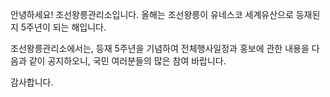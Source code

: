 안녕하세요! 조선왕릉관리소입니다. 올해는 조선왕릉이 유네스코 세계유산으로 등재된 지 5주년이 되는 해입니다.

조선왕릉관리소에서는, 등재 5주년을 기념하여 전체행사일정과 홍보에 관한 내용을 다음과 같이 공지하오니, 국민 여러분들의 많은 참여 바랍니다.

감사합니다.